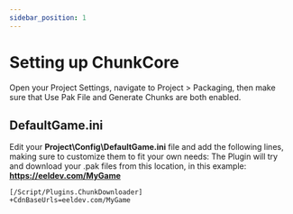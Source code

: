 ```yaml
---
sidebar_position: 1
---
```


# Setting up ChunkCore
Open your Project Settings, navigate to Project > Packaging, then make sure that Use Pak File and Generate Chunks are both enabled.

## DefaultGame.ini
Edit your **Project\Config\DefaultGame.ini** file and add the following lines, making sure to customize them to fit your own needs:
The Plugin will try and download your .pak files from this location, in this example: **https://eeldev.com/MyGame**

```
[/Script/Plugins.ChunkDownloader]
+CdnBaseUrls=eeldev.com/MyGame
```